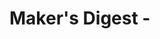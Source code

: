# Maker's Digest - <TITLE>
### <DESC>

This repository is companion to the video below:

[![IMAGE ALT TEXT HERE](https://img.youtube.com/vi/<VID_ID>/0.jpg)](https://www.youtube.com/watch?v=<VID_ID>)

## [Arduino](/arduino)
The arduino code can be loaded into the arduino IDE by either downloading or cloning this repository and opening the .ino file in the arduino IDE.

## [Raspberry Pi](/raspberry-pi)
Often times the raspberry pi python examples require a library or module. Please see the README file in the raspberry-pi directory for detailed instructions. 
